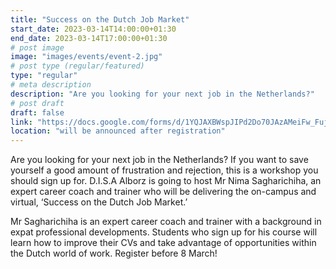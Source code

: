 ```yaml
---
title: "Success on the Dutch Job Market"
start_date: 2023-03-14T14:00:00+01:30
end_date: 2023-03-14T17:00:00+01:30
# post image
image: "images/events/event-2.jpg"
# post type (regular/featured)
type: "regular"
# meta description
description: "Are you looking for your next job in the Netherlands?"
# post draft
draft: false
link: "https://docs.google.com/forms/d/1YQJAXBWspJIPd2Do70JAzAMeiFw_FujgKLaj779xHFA"
location: "will be announced after registration"
---
```

Are you looking for your next job in the Netherlands? If you want to save yourself a good amount of frustration and rejection, this is a workshop you should sign up for. D.I.S.A Alborz is going to host Mr Nima Sagharichiha, an expert career coach and trainer who will be delivering the on-campus and virtual, ‘Success on the Dutch Job Market.’

Mr Sagharichiha is an expert career coach and trainer with a background in expat professional developments.  Students who sign up for his course will learn how to improve their CVs and take advantage of opportunities within the Dutch world of work. Register before 8 March!